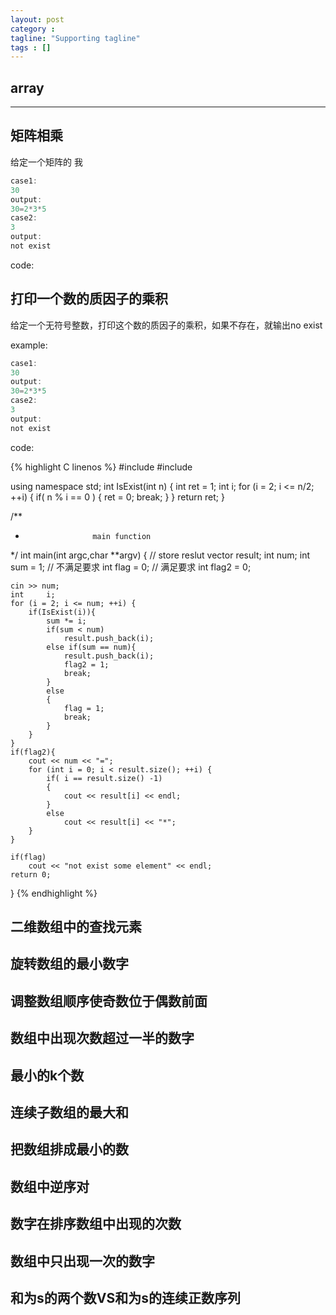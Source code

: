 ```yaml
---
layout: post
category :
tagline: "Supporting tagline"
tags : []
---
```

array
---
<!--more-->
---

## 矩阵相乘

给定一个矩阵的 我
```c
case1:
30
output:
30=2*3*5
case2:
3
output:
not exist
```
code:





## 打印一个数的质因子的乘积

给定一个无符号整数，打印这个数的质因子的乘积，如果不存在，就输出no exist

example:
```c
case1:
30
output:
30=2*3*5
case2:
3
output:
not exist
```
code:

{% highlight C linenos %}
#include <iostream>
#include <vector>

using namespace std;
int IsExist(int n)
{
	int		ret = 1;
	int		i;
	for (i = 2; i <= n/2; ++i) {
		if( n % i == 0 )
		{
			ret = 0;
			break;
		}
	}
	return ret;
}

/**
 *                    main function
 */
int
main(int argc,char **argv)
{
	// store reslut
	vector <int> result;
	int		num;
	int		sum = 1;
	// 不满足要求
	int		flag = 0;
	// 满足要求
	int		flag2 = 0;

	cin >> num;
	int		i;
	for (i = 2; i <= num; ++i) {
		if(IsExist(i)){
			sum *= i;
			if(sum < num)
				result.push_back(i);
			else if(sum == num){
				result.push_back(i);
				flag2 = 1;
				break;
			}
			else
			{
				flag = 1;
				break;
			}
		}
	}
	if(flag2){
		cout << num << "=";
		for (int i = 0; i < result.size(); ++i) {
			if( i == result.size() -1)
			{
				cout << result[i] << endl;
			}
			else
				cout << result[i] << "*";
		}
	}

	if(flag)
		cout << "not exist some element" << endl;
    return 0;
}
{% endhighlight %}

## 二维数组中的查找元素

## 旋转数组的最小数字

## 调整数组顺序使奇数位于偶数前面

## 数组中出现次数超过一半的数字

## 最小的k个数

## 连续子数组的最大和

## 把数组排成最小的数

## 数组中逆序对

## 数字在排序数组中出现的次数

## 数组中只出现一次的数字

## 和为s的两个数VS和为s的连续正数序列

##

##
